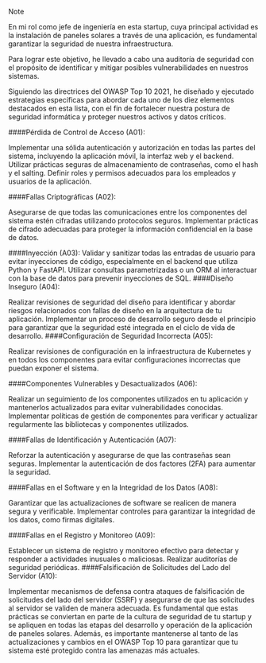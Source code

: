 >[!NOTE]
>En mi rol como jefe de ingeniería en esta startup, cuya principal actividad es la instalación de paneles solares a través de una aplicación, es fundamental garantizar la seguridad de nuestra infraestructura.
>
> Para lograr este objetivo, he llevado a cabo una auditoría de seguridad con el propósito de identificar y mitigar posibles vulnerabilidades en nuestros sistemas.
>
> Siguiendo las directrices del OWASP Top 10 2021, he diseñado y ejecutado estrategias específicas para abordar cada uno de los diez elementos destacados en esta lista, con el fin de fortalecer nuestra postura de seguridad informática y proteger nuestros activos y datos críticos.


####Pérdida de Control de Acceso (A01):

Implementar una sólida autenticación y autorización en todas las partes del sistema, incluyendo la aplicación móvil, la interfaz web y el backend.
Utilizar prácticas seguras de almacenamiento de contraseñas, como el hash y el salting.
Definir roles y permisos adecuados para los empleados y usuarios de la aplicación.

####Fallas Criptográficas (A02):

Asegurarse de que todas las comunicaciones entre los componentes del sistema estén cifradas utilizando protocolos seguros.
Implementar prácticas de cifrado adecuadas para proteger la información confidencial en la base de datos.

####Inyección (A03):
Validar y sanitizar todas las entradas de usuario para evitar inyecciones de código, especialmente en el backend que utiliza Python y FastAPI.
Utilizar consultas parametrizadas o un ORM al interactuar con la base de datos para prevenir inyecciones de SQL.
####Diseño Inseguro (A04):

Realizar revisiones de seguridad del diseño para identificar y abordar riesgos relacionados con fallas de diseño en la arquitectura de tu aplicación.
Implementar un proceso de desarrollo seguro desde el principio para garantizar que la seguridad esté integrada en el ciclo de vida de desarrollo.
####Configuración de Seguridad Incorrecta (A05):

Realizar revisiones de configuración en la infraestructura de Kubernetes y en todos los componentes para evitar configuraciones incorrectas que puedan exponer el sistema.

####Componentes Vulnerables y Desactualizados (A06):

Realizar un seguimiento de los componentes utilizados en tu aplicación y mantenerlos actualizados para evitar vulnerabilidades conocidas.
Implementar políticas de gestión de componentes para verificar y actualizar regularmente las bibliotecas y componentes utilizados.

####Fallas de Identificación y Autenticación (A07):

Reforzar la autenticación y asegurarse de que las contraseñas sean seguras.
Implementar la autenticación de dos factores (2FA) para aumentar la seguridad.

####Fallas en el Software y en la Integridad de los Datos (A08):

Garantizar que las actualizaciones de software se realicen de manera segura y verificable.
Implementar controles para garantizar la integridad de los datos, como firmas digitales.

####Fallas en el Registro y Monitoreo (A09):

Establecer un sistema de registro y monitoreo efectivo para detectar y responder a actividades inusuales o maliciosas.
Realizar auditorías de seguridad periódicas.
####Falsificación de Solicitudes del Lado del Servidor (A10):

Implementar mecanismos de defensa contra ataques de falsificación de solicitudes del lado del servidor (SSRF) y asegurarse de que las solicitudes al servidor se validen de manera adecuada.
Es fundamental que estas prácticas se conviertan en parte de la cultura de seguridad de tu startup y se apliquen en todas las etapas del desarrollo y operación de la aplicación de paneles solares. Además, es importante mantenerse al tanto de las actualizaciones y cambios en el OWASP Top 10 para garantizar que tu sistema esté protegido contra las amenazas más actuales.
